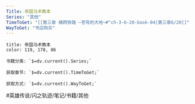 ```yaml
---
Title: 帝国马术教本
Series: "其他"
TimeToGet: "[[第三章 横跨铁路 ~苍穹的大地~#^ch-3-6-20-book-04|第三章6/20]]"
WayToGet: "书店购买"
---
```

```ad-note
title: 帝国马术教本
color: 119, 178, 86

书籍分类: `$=dv.current().Series;`

获取章节: `$=dv.current().TimeToGet;`

获取方式: `$=dv.current().WayToGet;`
```

#英雄传说/闪之轨迹/笔记/书籍/其他